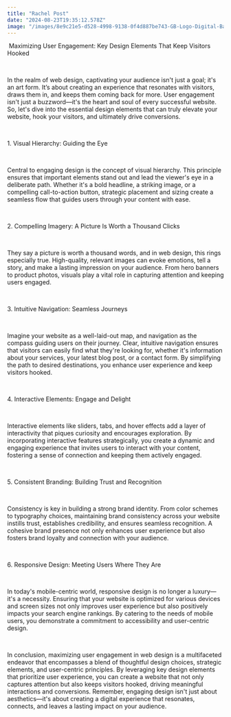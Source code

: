 ```yaml
---
title: "Rachel Post"
date: "2024-08-23T19:35:12.578Z"
image: "/images/8e9c21e5-d528-4998-9138-0f4d887be743-GB-Logo-Digital-Banner-300.png"
---
```


<p>&nbsp;Maximizing User Engagement: Key Design Elements That Keep Visitors Hooked</p><p><br></p><p>In the realm of web design, captivating your audience isn't just a goal; it's an art form. It’s about creating an experience that resonates with visitors, draws them in, and keeps them coming back for more. User engagement isn't just a buzzword—it's the heart and soul of every successful website. So, let's dive into the essential design elements that can truly elevate your website, hook your visitors, and ultimately drive conversions.</p><p><br></p><p>1. Visual Hierarchy: Guiding the Eye</p><p><br></p><p>Central to engaging design is the concept of visual hierarchy. This principle ensures that important elements stand out and lead the viewer's eye in a deliberate path. Whether it's a bold headline, a striking image, or a compelling call-to-action button, strategic placement and sizing create a seamless flow that guides users through your content with ease.</p><p><br></p><p>2. Compelling Imagery: A Picture Is Worth a Thousand Clicks</p><p><br></p><p>They say a picture is worth a thousand words, and in web design, this rings especially true. High-quality, relevant images can evoke emotions, tell a story, and make a lasting impression on your audience. From hero banners to product photos, visuals play a vital role in capturing attention and keeping users engaged.</p><p><br></p><p>3. Intuitive Navigation: Seamless Journeys</p><p><br></p><p>Imagine your website as a well-laid-out map, and navigation as the compass guiding users on their journey. Clear, intuitive navigation ensures that visitors can easily find what they're looking for, whether it's information about your services, your latest blog post, or a contact form. By simplifying the path to desired destinations, you enhance user experience and keep visitors hooked.</p><p><br></p><p>4. Interactive Elements: Engage and Delight</p><p><br></p><p>Interactive elements like sliders, tabs, and hover effects add a layer of interactivity that piques curiosity and encourages exploration. By incorporating interactive features strategically, you create a dynamic and engaging experience that invites users to interact with your content, fostering a sense of connection and keeping them actively engaged.</p><p><br></p><p>5. Consistent Branding: Building Trust and Recognition</p><p><br></p><p>Consistency is key in building a strong brand identity. From color schemes to typography choices, maintaining brand consistency across your website instills trust, establishes credibility, and ensures seamless recognition. A cohesive brand presence not only enhances user experience but also fosters brand loyalty and connection with your audience.</p><p><br></p><p>6. Responsive Design: Meeting Users Where They Are</p><p><br></p><p>In today's mobile-centric world, responsive design is no longer a luxury—it's a necessity. Ensuring that your website is optimized for various devices and screen sizes not only improves user experience but also positively impacts your search engine rankings. By catering to the needs of mobile users, you demonstrate a commitment to accessibility and user-centric design.</p><p><br></p><p>In conclusion, maximizing user engagement in web design is a multifaceted endeavor that encompasses a blend of thoughtful design choices, strategic elements, and user-centric principles. By leveraging key design elements that prioritize user experience, you can create a website that not only captures attention but also keeps visitors hooked, driving meaningful interactions and conversions. Remember, engaging design isn't just about aesthetics—it's about creating a digital experience that resonates, connects, and leaves a lasting impact on your audience.</p>